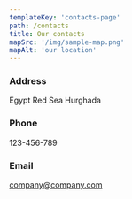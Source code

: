 ```yaml
---
templateKey: 'contacts-page'
path: /contacts
title: Our contacts
mapSrc: '/img/sample-map.png'
mapAlt: 'our location'
---
```

### Address
Egypt
Red Sea
Hurghada

### Phone
123-456-789

### Email
company@company.com
